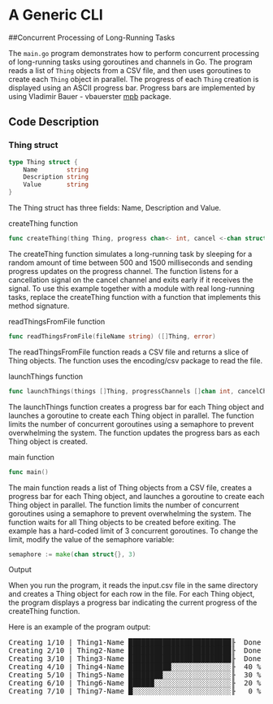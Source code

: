 # A Generic CLI
##Concurrent Processing of Long-Running Tasks

The `main.go` program demonstrates how to perform concurrent processing of long-running tasks using goroutines and channels in Go. The program reads a list of `Thing` objects from a CSV file, and then uses goroutines to create each `Thing` object in parallel. The progress of each `Thing` creation is displayed using an ASCII progress bar.
Progress bars are implemented by using Vladimir Bauer - vbauerster [mpb](https://github.com/vbauerster/mpb) package.

## Code Description

### Thing struct

```go
type Thing struct {
    Name        string
    Description string
    Value       string
}
```

The Thing struct has three fields:
Name, Description and Value.

createThing function
```go
func createThing(thing Thing, progress chan<- int, cancel <-chan struct{})
```

The createThing function simulates a long-running task by sleeping for a random amount of time between 500 and 1500 milliseconds and sending progress updates on the progress channel. The function listens for a cancellation signal on the cancel channel and exits early if it receives the signal.
To use this example together with a module with real long-running tasks, replace the createThing function with a function that implements this method signature.

readThingsFromFile function
```go
func readThingsFromFile(fileName string) ([]Thing, error)
```
The readThingsFromFile function reads a CSV file and returns a slice of Thing objects. The function uses the encoding/csv package to read the file.

launchThings function
```go
func launchThings(things []Thing, progressChannels []chan int, cancelChannels []chan struct{}, semaphore chan struct{}, p *mpb.Progress)
```
The launchThings function creates a progress bar for each Thing object and launches a goroutine to create each Thing object in parallel. The function limits the number of concurrent goroutines using a semaphore to prevent overwhelming the system. The function updates the progress bars as each Thing object is created.

main function
```go
func main()
```
The main function reads a list of Thing objects from a CSV file, creates a progress bar for each Thing object, and launches a goroutine to create each Thing object in parallel. The function limits the number of concurrent goroutines using a semaphore to prevent overwhelming the system. The function waits for all Thing objects to be created before exiting.
The example has a hard-coded limit of 3 concurrent goroutines. To change the limit, modify the value of the semaphore variable:
```go
semaphore := make(chan struct{}, 3)
```
Output

When you run the program, it reads the input.csv file in the same directory and creates a Thing object for each row in the file. For each Thing object, the program displays a progress bar indicating the current progress of the createThing function.

Here is an example of the program output:
<pre>
Creating 1/10 | Thing1-Name ████████████████████████╟  Done
Creating 2/10 | Thing2-Name ████████████████████████╟  Done
Creating 3/10 | Thing3-Name ████████████████████████╟  Done
Creating 4/10 | Thing4-Name ██████████░░░░░░░░░░░░░░╟  40 %
Creating 5/10 | Thing5-Name ████████░░░░░░░░░░░░░░░░╟  30 %
Creating 6/10 | Thing6-Name ██████░░░░░░░░░░░░░░░░░░╟  20 %
Creating 7/10 | Thing7-Name █░░░░░░░░░░░░░░░░░░░░░░░╟   0 %
</pre>
